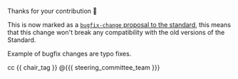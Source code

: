Thanks for your contribution :pray:

This is now marked as a [`bugfix-change` proposal to the standard](https://github.com/publiccodeyml/publiccode.yml/labels/standard-bugfix-change),
this means that this change won't break any compatibility with the old versions of the Standard.

Example of bugfix changes are typo fixes.

cc {{ chair_tag }} @{{{ steering_committee_team }}}
